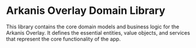 # Arkanis Overlay Domain Library

This library contains the core domain models and business logic for the Arkanis Overlay.
It defines the essential entities, value objects, and services that represent the core functionality of the app.
